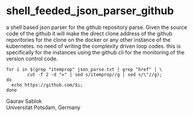 # shell_feeded_json_parser_github
a shell based json parser for the github repository parse. Given the source code of the github it will make the direct clone address of the github reporitories for the clone on the docker or any other instance of the kubernetes. no need of writing the complexity driven loop codes. this is specifically for the instances using the github cli for the monitoring of the version control code. 

```
for i in $(grep "itemprop" json_parse.txt | grep "href" | \
        cut -f 2 -d "=" | sed s/itemprop//g | sed s/\"//g);
do
  echo https://github.com/$i;
done
```
Gaurav Sablok \
Universität Potsdam, Germany
